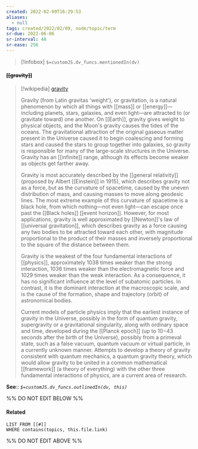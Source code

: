 ```yaml
---
created: 2022-02-09T16:29:53 
aliases:
  - null
tags: created/2022/02/09, node/topic/term
sr-due: 2022-06-06
sr-interval: 48
sr-ease: 256
---
```

> [!infobox]
`$=customJS.dv_funcs.mentionedIn(dv)`

#### <s class="topic-title">[[gravity]]</s>

> [!wikipedia] [gravity](https://en.wikipedia.org/wiki/Gravity)
> 
> Gravity (from Latin  gravitas 'weight'), or gravitation, is a natural phenomenon by which all things with [[mass]] or [[energy]]—including planets, stars, galaxies, and even light—are attracted to (or gravitate toward) one another.  On [[Earth]], gravity gives weight to physical objects, and the Moon's gravity causes the tides of the oceans. The gravitational attraction of the original gaseous matter present in the Universe caused it to begin coalescing and forming stars and caused the stars to group together into galaxies, so gravity is responsible for many of the large-scale structures in the Universe. Gravity has an [[infinite]] range, although its effects become weaker as objects get farther away.
> 
> Gravity is most accurately described by the [[general relativity]] (proposed by Albert [[Einstein]] in 1915), which describes gravity not as a force, but as the curvature of spacetime, caused by the uneven distribution of mass, and causing masses to move along geodesic lines. The most extreme example of this curvature of spacetime is a black hole, from which nothing—not even light—can escape once past the [[Black holes]] [[event horizon]]. However, for most applications, gravity is well approximated by [[Newton]]'s law of [[universal gravitation]], which describes gravity as a force causing any two bodies to be attracted toward each other, with magnitude proportional to the product of their masses and inversely proportional to the square of the distance between them.
> 
> Gravity is the weakest of the four fundamental interactions of [[physics]], approximately 1038 times weaker than the strong interaction, 1036 times weaker than the electromagnetic force and 1029 times weaker than the weak interaction. As a consequence, it has no significant influence at the level of subatomic particles. In contrast, it is the dominant interaction at the macroscopic scale, and is the cause of the formation, shape and trajectory (orbit) of astronomical bodies.
> 
> Current models of particle physics imply that the earliest instance of gravity in the Universe, possibly in the form of quantum gravity, supergravity or a gravitational singularity, along with ordinary space and time, developed during the [[Planck epoch]] (up to 10−43 seconds after the birth of the Universe), possibly from a primeval state, such as a false vacuum, quantum vacuum or virtual particle, in a currently unknown manner. Attempts to develop a theory of gravity consistent with quantum mechanics, a quantum gravity theory, which would allow gravity to be united in a common mathematical [[framework]] (a theory of everything) with the other three fundamental interactions of physics, are a current area of research.

**See**::
*`$=customJS.dv_funcs.outlinedIn(dv, this)`*

%% DO NOT EDIT BELOW %%

#### Related 

```dataview
LIST FROM [[#]]
WHERE contains(topics, this.file.link)
```
%% DO NOT EDIT ABOVE %%
